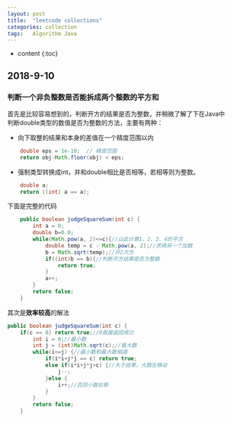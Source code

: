 ```yaml
---
layout: post
title:  "leetcode collections"
categories: collection
tags:   Algorithm Java 
---
```


* content
{:toc}


## 2018-9-10

### 判断一个非负整数是否能拆成两个整数的平方和

首先是比较容易想到的，判断开方的结果是否为整数，并稍微了解了下在Java中判断double类型的数值是否为整数的方法，主要有两种：

- 向下取整的结果和本身的差值在一个精度范围以内  
``` java
    double eps = 1e-10;  // 精度范围  
    return obj-Math.floor(obj) < eps; 
```
- 强制类型转换成int，并和double相比是否相等，若相等则为整数。
``` java
    double a;
    return ((int) a == a);
```





下面是完整的代码

``` java
    public boolean judgeSquareSum(int c) {
        int a = 0;
        double b=0.0;
        while(Math.pow(a, 2)<=c){//以此计算1、2、3、4的平方
            double temp = c - Math.pow(a, 2);//求得另一个加数
            b = Math.sqrt(temp);//开2次方
            if((int)b == b){//判断开方结果是否为整数
                return true;
            }
            a++;
        }
        return false;
    }
```

其次是**效率较高**的解法

``` java
public boolean judgeSquareSum(int c) {
    if(c == 0) return true;//0直接返回成功
        int i = 0;//最小数
        int j = (int)Math.sqrt(c);//最大数
        while(i<=j) {//最小数和最大数相遇
            if(i*i+j*j == c) return true;
            else if(i*i+j*j>c) {//大于结果，大数左移动
                j--;
            }else {
                i++;//否则小数右移
            }
        }
        return false;
    }
```

